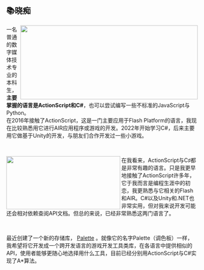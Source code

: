 ## :books:晓痴
<div>
  <p>
    <img src="https://github-readme-stats.vercel.app/api?username=xiaoChi888&theme=material-palenight&show_icons=true&locale=cn" align="right" width="467" height="195"/>
    一名普通的数字媒体技术专业的本科生，<b>主要掌握的语言是ActionScript和C#</b>，也可以尝试编写一些不标准的JavaScript与Python。<br>
    在2016年接触了ActionScript，这是一门主要应用于Flash Platform的语言，我现在比较熟悉用它进行AIR应用程序或游戏的开发。2022年开始学习C#，后来主要用它做基于Unity的开发，与朋友们合作开发过一些小游戏。<br>
  </p>
</div>
<br>
<div>
  <p>
    <img src="https://github-readme-stats.vercel.app/api/top-langs?username=xiaoChi888&theme=material-palenight&layout=compact&locale=cn" align="left" width="300" height="140"/>
    在我看来，ActionScript与C♯都是非常有趣的语言。只是我更早地接触了ActionScript许多年，它于我而言是编程生涯中的初恋，我更熟悉与它相关的Flash和AIR。C#以及Unity和.NET也非常实用，但对我来说开发可能还会相对依赖查阅API文档。但总的来说，已经非常熟悉这两门语言了。<br>
  </p>
</div>
<br>

最近创建了一个新的存储库， [Palette](https://github.com/xiaoChi888/Palette "Palette") 。就像它的名字Palette（调色板）一样，我希望将它开发成一个跨开发语言的游戏开发工具类库，在各语言中提供相似的API，使用者能够更随心地选择用什么工具，目前已经分别用ActionScript与C#实现了A*算法。

<!--Thanks to github.com/anuraghazra/github-readme-stats-->
